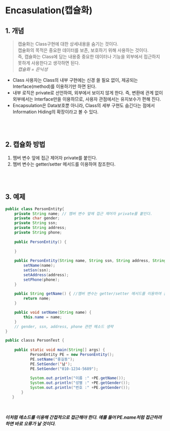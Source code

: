# Encasulation(캡슐화)

## 1. 개념

> 캡슐화는 Class구현에 대한 상세내용을 숨기는 것이다.  <br />
캡슐화의 목적은 중요한 데이터를 보존, 보호하기 위해 사용하는 것이다. <br />
즉, 캡슐화는 Class에 담는 내용중 중요한 데이터나 기능을 외부에서 접근하지 못하게 사용한다고 생각하면 된다. <br />
<em> 캡슐화 = 은닉성</em> 


- Class 사용자는 Class의 내부 구현에는 신경 쓸 필요 없이, 제공되는 Interface(method)를 이용하기만 하면 된다. 
- 내부 로직은 private로 선언하여, 외부에서 보이지 않게 한다. 즉, 변환에 관계 없이 외부에서는 Interface만을 이용하므로, 사용자 관점에서는 유지보수가 편해 진다.
- Encapsulation은 Data보호뿐 아니라, Class의 세부 구현도 숨긴다는 점에서 Information Hiding의 확장이라고 볼 수 있다.

<br/>

<br/>

## 2. 캡슐화 방법
1. 멤버 변수 앞에 접근 제어자 private를 붙인다.
2. 멤버 변수는 getter/setter 메서드를 이용하여 참조한다.

<br/>

<br/>

## 3. 예제 



```java
public class PersonEntity{
	private String name; // 멤버 변수 앞에 접근 제어자 private를 붙인다.
	private char gender;
	private String ssn;
	private String address;
	private String phone;
    
	public PersonEntity() {
		
	}
	
	public PersonEntity(String name, String ssn, String address, String phone) {
		setName(name);
		setSsn(ssn);
		setAddress(address);
		setPhone(phone);
	}
    
    public String getName() { //멤버 변수는 getter/setter 메서드를 이용하여 참조한다.
		return name;
	}

	public void setName(String name) {
		this.name = name;
	}
    // gender, ssn, address, phone 관련 메소드 생략
}
```

```java
public classs PersonTest {
    
    public static void main(String[] args) {
           PersonEntity PE = new PersonEntity();
           PE.setName("홍길동");
           PE.SetGender('남');
           PE.SetGender("010-1234-5689");
 
           System.out.println("이름 :" +PE.getName());
           System.out.println("성별 :" +PE.getGender());
           System.out.println("번호 :" +PE.getGender());
       }
   }
```

<br/>

***이처럼 메소드를 이용해 간접적으로 접근해야 한다. 예를 들어 PE.name처럼 접근하려 하면 바로 오류가 날 것이다.***